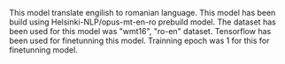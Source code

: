 This model translate engilish to romanian language. This model has been build using Helsinki-NLP/opus-mt-en-ro prebuild model. The dataset has been used for this model was "wmt16", "ro-en" dataset. Tensorflow has been used for finetunning this model. Trainning epoch was 1 for this for finetunning model. 